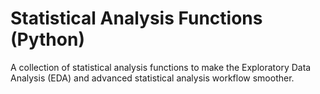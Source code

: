 # Statistical Analysis Functions (Python)
A collection of statistical analysis functions to make the Exploratory Data Analysis (EDA) and advanced statistical analysis workflow smoother.
